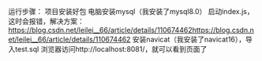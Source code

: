 运行步骤：
项目安装好包
电脑安装mysql（我安装了mysql8.0）
启动index.js，这时会报错，解决方案：https://blog.csdn.net/leilei__66/article/details/110674462https://blog.csdn.net/leilei__66/article/details/110674462
安装navicat（我安装了navicat16），导入test.sql
浏览器访问http://localhost:8081/，就可以看到页面了